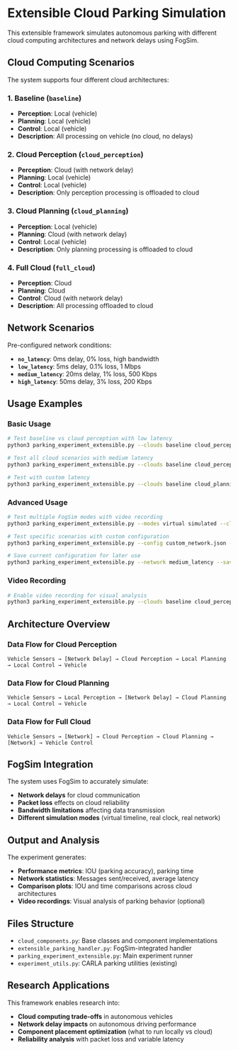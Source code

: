 # Extensible Cloud Parking Simulation

This extensible framework simulates autonomous parking with different cloud computing architectures and network delays using FogSim.

## Cloud Computing Scenarios

The system supports four different cloud architectures:

### 1. **Baseline** (`baseline`)
- **Perception**: Local (vehicle)
- **Planning**: Local (vehicle)  
- **Control**: Local (vehicle)
- **Description**: All processing on vehicle (no cloud, no delays)

### 2. **Cloud Perception** (`cloud_perception`)
- **Perception**: Cloud (with network delay)
- **Planning**: Local (vehicle)
- **Control**: Local (vehicle)
- **Description**: Only perception processing is offloaded to cloud

### 3. **Cloud Planning** (`cloud_planning`)
- **Perception**: Local (vehicle)
- **Planning**: Cloud (with network delay)
- **Control**: Local (vehicle)
- **Description**: Only planning processing is offloaded to cloud

### 4. **Full Cloud** (`full_cloud`)
- **Perception**: Cloud
- **Planning**: Cloud  
- **Control**: Cloud (with network delay)
- **Description**: All processing offloaded to cloud

## Network Scenarios

Pre-configured network conditions:

- **`no_latency`**: 0ms delay, 0% loss, high bandwidth
- **`low_latency`**: 5ms delay, 0.1% loss, 1 Mbps
- **`medium_latency`**: 20ms delay, 1% loss, 500 Kbps  
- **`high_latency`**: 50ms delay, 3% loss, 200 Kbps

## Usage Examples

### Basic Usage
```bash
# Test baseline vs cloud perception with low latency
python3 parking_experiment_extensible.py --clouds baseline cloud_perception --network low_latency

# Test all cloud scenarios with medium latency
python3 parking_experiment_extensible.py --clouds baseline cloud_perception cloud_planning full_cloud --network medium_latency

# Test with custom latency
python3 parking_experiment_extensible.py --clouds baseline cloud_planning --latency 15
```

### Advanced Usage
```bash
# Test multiple FogSim modes with video recording
python3 parking_experiment_extensible.py --modes virtual simulated --clouds baseline cloud_perception --video

# Test specific scenarios with custom configuration
python3 parking_experiment_extensible.py --config custom_network.json --clouds full_cloud

# Save current configuration for later use
python3 parking_experiment_extensible.py --network medium_latency --save-config medium_config.json
```

### Video Recording
```bash
# Enable video recording for visual analysis
python3 parking_experiment_extensible.py --clouds baseline cloud_perception --video
```

## Architecture Overview

### Data Flow for Cloud Perception
```
Vehicle Sensors → [Network Delay] → Cloud Perception → Local Planning → Local Control → Vehicle
```

### Data Flow for Cloud Planning  
```
Vehicle Sensors → Local Perception → [Network Delay] → Cloud Planning → Local Control → Vehicle
```

### Data Flow for Full Cloud
```
Vehicle Sensors → [Network] → Cloud Perception → Cloud Planning → [Network] → Vehicle Control
```

## FogSim Integration

The system uses FogSim to accurately simulate:
- **Network delays** for cloud communication
- **Packet loss** effects on cloud reliability
- **Bandwidth limitations** affecting data transmission
- **Different simulation modes** (virtual timeline, real clock, real network)

## Output and Analysis

The experiment generates:
- **Performance metrics**: IOU (parking accuracy), parking time
- **Network statistics**: Messages sent/received, average latency
- **Comparison plots**: IOU and time comparisons across cloud architectures
- **Video recordings**: Visual analysis of parking behavior (optional)

## Files Structure

- `cloud_components.py`: Base classes and component implementations
- `extensible_parking_handler.py`: FogSim-integrated handler
- `parking_experiment_extensible.py`: Main experiment runner
- `experiment_utils.py`: CARLA parking utilities (existing)

## Research Applications

This framework enables research into:
- **Cloud computing trade-offs** in autonomous vehicles
- **Network delay impacts** on autonomous driving performance
- **Component placement optimization** (what to run locally vs cloud)
- **Reliability analysis** with packet loss and variable latency